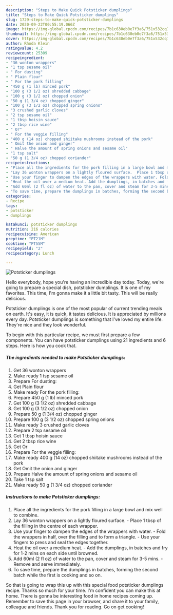 ```yaml
---
description: "Steps to Make Quick Potsticker dumplings"
title: "Steps to Make Quick Potsticker dumplings"
slug: 1729-steps-to-make-quick-potsticker-dumplings
date: 2020-09-22T00:55:19.066Z
image: https://img-global.cpcdn.com/recipes/7b1c630eb0e7f3a6/751x532cq70/potsticker-dumplings-recipe-main-photo.jpg
thumbnail: https://img-global.cpcdn.com/recipes/7b1c630eb0e7f3a6/751x532cq70/potsticker-dumplings-recipe-main-photo.jpg
cover: https://img-global.cpcdn.com/recipes/7b1c630eb0e7f3a6/751x532cq70/potsticker-dumplings-recipe-main-photo.jpg
author: Rhoda Klein
ratingvalue: 4.2
reviewcount: 25309
recipeingredient:
- "36 wonton wrappers"
- "1 tsp sesame oil"
- " For dusting"
- " Plain flour"
- " For the pork filling"
- "450 g (1 lb) minced pork"
- "100 g (3 1/2 oz) shredded cabbage"
- "100 g (3 1/2 oz) chopped onion"
- "50 g (1 3/4 oz) chopped ginger"
- "100 g (3 1/2 oz) chopped spring onions"
- "3 crushed garlic cloves"
- "2 tsp sesame oil"
- "1 tbsp hoisin sauce"
- "2 tbsp rice wine"
- " Or"
- " For the veggie filling"
- "400 g (14 oz) chopped shiitake mushrooms instead of the pork"
- " Omit the onion and ginger"
- " Halve the amount of spring onions and sesame oil"
- "1 tsp salt"
- "50 g (1 3/4 oz) chopped coriander"
recipeinstructions:
- "Place all the ingredients for the pork filling in a large bowl and mix well to combine."
- "Lay 36 wonton wrappers on a lightly floured surface.  Place 1 tbsp of the filling in the centre of each wrapper."
- "Use your finger to dampen the edges of the wrappers with water. Fold the wrappers in half, over the filling and to form a triangle. Use your fingers to press and seal the edges together."
- "Heat the oil over a medium heat. Add the dumplings, in batches and fry for 1-2 mins on each side until browned."
- "Add 60ml (2 fl oz) of water to the pan, cover and steam for 3-5 mins. Remove and serve immediately."
- "To save time, prepare the dumplings in batches, forming the second batch while the first is cooking and so on."
categories:
- Recipe
tags:
- potsticker
- dumplings

katakunci: potsticker dumplings 
nutrition: 216 calories
recipecuisine: American
preptime: "PT21M"
cooktime: "PT55M"
recipeyield: "2"
recipecategory: Lunch

---
```



![Potsticker dumplings](https://img-global.cpcdn.com/recipes/7b1c630eb0e7f3a6/751x532cq70/potsticker-dumplings-recipe-main-photo.jpg)

Hello everybody, hope you're having an incredible day today. Today, we're going to prepare a special dish, potsticker dumplings. It is one of my favorites. This time, I'm gonna make it a little bit tasty. This will be really delicious.



Potsticker dumplings is one of the most popular of current trending meals on earth. It's easy, it is quick, it tastes delicious. It is appreciated by millions every day. Potsticker dumplings is something that I've loved my entire life. They're nice and they look wonderful.


To begin with this particular recipe, we must first prepare a few components. You can have potsticker dumplings using 21 ingredients and 6 steps. Here is how you cook that.

<!--inarticleads1-->

##### The ingredients needed to make Potsticker dumplings:

1. Get 36 wonton wrappers
1. Make ready 1 tsp sesame oil
1. Prepare  For dusting:
1. Get  Plain flour
1. Make ready  For the pork filling:
1. Prepare 450 g (1 lb) minced pork
1. Get 100 g (3 1/2 oz) shredded cabbage
1. Get 100 g (3 1/2 oz) chopped onion
1. Prepare 50 g (1 3/4 oz) chopped ginger
1. Prepare 100 g (3 1/2 oz) chopped spring onions
1. Make ready 3 crushed garlic cloves
1. Prepare 2 tsp sesame oil
1. Get 1 tbsp hoisin sauce
1. Get 2 tbsp rice wine
1. Get  Or
1. Prepare  For the veggie filling:
1. Make ready 400 g (14 oz) chopped shiitake mushrooms instead of the pork
1. Get  Omit the onion and ginger
1. Prepare  Halve the amount of spring onions and sesame oil
1. Take 1 tsp salt
1. Make ready 50 g (1 3/4 oz) chopped coriander




<!--inarticleads2-->

##### Instructions to make Potsticker dumplings:

1. Place all the ingredients for the pork filling in a large bowl and mix well to combine.
1. Lay 36 wonton wrappers on a lightly floured surface.  - Place 1 tbsp of the filling in the centre of each wrapper.
1. Use your finger to dampen the edges of the wrappers with water. - Fold the wrappers in half, over the filling and to form a triangle. - Use your fingers to press and seal the edges together.
1. Heat the oil over a medium heat. - Add the dumplings, in batches and fry for 1-2 mins on each side until browned.
1. Add 60ml (2 fl oz) of water to the pan, cover and steam for 3-5 mins. - Remove and serve immediately.
1. To save time, prepare the dumplings in batches, forming the second batch while the first is cooking and so on.




So that is going to wrap this up with this special food potsticker dumplings recipe. Thanks so much for your time. I'm confident you can make this at home. There is gonna be interesting food in home recipes coming up. Remember to save this page in your browser, and share it to your family, colleague and friends. Thank you for reading. Go on get cooking!
